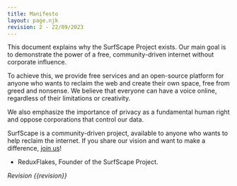 ```yaml
---
title: Manifesto
layout: page.njk
revision: 2 - 22/09/2023
---
```


This document explains why the SurfScape Project exists. Our main goal is to demonstrate the power of a free, community-driven internet without corporate influence.

To achieve this, we provide free services and an open-source platform for anyone who wants to reclaim the web and create their own space, free from greed and nonsense. We believe that everyone can have a voice online, regardless of their limitations or creativity.

We also emphasize the importance of privacy as a fundamental human right and oppose corporations that control our data.

SurfScape is a community-driven project, available to anyone who wants to help reclaim the internet. If you share our vision and want to make a difference, [join us](/community)!

- ReduxFlakes, Founder of the SurfScape Project.

_Revision {{revision}}_
